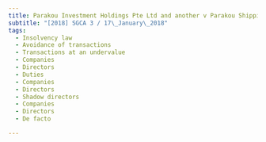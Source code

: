 ```yaml
---
title: Parakou Investment Holdings Pte Ltd and another v Parakou Shipping Pte Ltd (in liquidation) 
subtitle: "[2018] SGCA 3 / 17\_January\_2018"
tags:
  - Insolvency law
  - Avoidance of transactions
  - Transactions at an undervalue
  - Companies
  - Directors
  - Duties
  - Companies
  - Directors
  - Shadow directors
  - Companies
  - Directors
  - De facto

---
```


